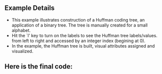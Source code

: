 ## Example Details

-   This example illustrates construction of a Huffman coding tree, an application of a binary tree. The tree is manually created for a small alphabet.
-   Hit the \`l' key to turn on the labels to see the Huffman tree labels/values. from left to right and accessed by an integer index (begining at 0).
-   In the example, the Huffman tree is built, visual attributes assigned and visualized.

## Here is the final code:

[](./testing/python/bintree.py.html)
